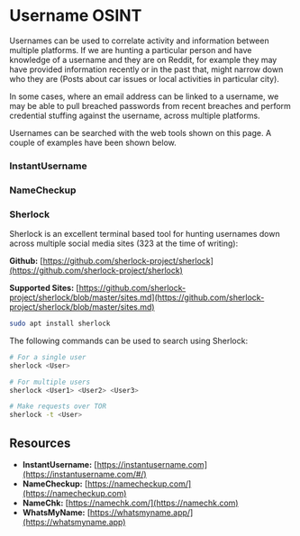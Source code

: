 # Username OSINT

Usernames can be used to correlate activity and information between multiple platforms. If we are hunting a particular person and have knowledge of a username and they are on Reddit, for example they may have provided information recently or in the past that, might narrow down who they are (Posts about car issues or local activities in particular city).

In some cases, where an email address can be linked to a username, we may be able to pull breached passwords from recent breaches and perform credential stuffing against the username, across multiple platforms.

Usernames can be searched with the web tools shown on this page. A couple of examples have been shown below.

### InstantUsername



### NameCheckup


### Sherlock

Sherlock is an excellent terminal based tool for hunting usernames down across multiple social media sites (323 at the time of writing):

**Github:** [https://github.com/sherlock-project/sherlock](https://github.com/sherlock-project/sherlock)

**Supported Sites:** [https://github.com/sherlock-project/sherlock/blob/master/sites.md](https://github.com/sherlock-project/sherlock/blob/master/sites.md)

```bash
sudo apt install sherlock
```

The following commands can be used to search using Sherlock:

```bash
# For a single user
sherlock <User>

# For multiple users
sherlock <User1> <User2> <User3>

# Make requests over TOR
sherlock -t <User>
```


## Resources

* **InstantUsername:** [https://instantusername.com](https://instantusername.com/#/)
* **NameCheckup:** [https://namecheckup.com/](https://namecheckup.com)
* **NameChk:** [https://namechk.com/](https://namechk.com)
* **WhatsMyName:** [https://whatsmyname.app/](https://whatsmyname.app)
